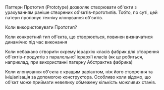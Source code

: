 Паттерн Прототип (Prototype) дозволяє створювати об'єкти з урахуванням раніше створених об'єктів-прототипів. Тобто, по суті, цей патерн пропонує техніку клонування об'єктів.

Коли використовувати Прототип?

Коли конкретний тип об'єкта, що створюється, повинен визначатися динамічно під час виконання

Коли небажано створити окрему ієрархію класів фабрик для створення об'єктів-продуктів з паралельної ієрархії класів (як це робиться, наприклад, при використанні патерну Абстрактна фабрика)

Коли клонування об'єкта є кращим варіантом, ніж його створення та ініціалізація за допомогою конструктора. Особливо коли відомо, що об'єкт може приймати невелику обмежену кількість можливих станів.